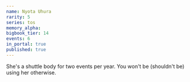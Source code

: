 ```yaml
---
name: Nyota Uhura
rarity: 5
series: tos
memory_alpha:
bigbook_tier: 14
events: 6
in_portal: true
published: true
---
```


She's a shuttle body for two events per year. You won't be (shouldn't be) using her otherwise.
